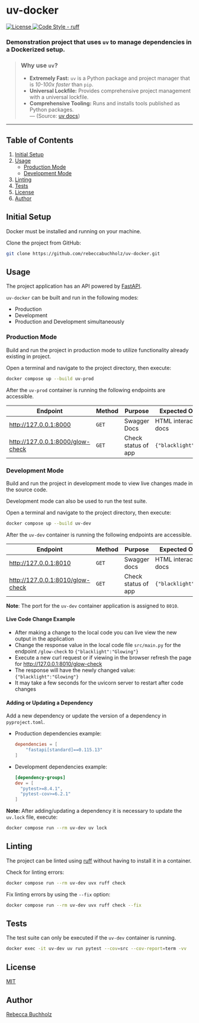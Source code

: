 # uv-docker

<div>
    <a href="https://github.com/rebeccabuchholz/uv-docker/blob/main/LICENSE" target="_blank">
      <img alt="License" src="https://img.shields.io/pypi/l/websnap?color=%232780C1">
    </a>
    <a href="https://docs.astral.sh/ruff" target="_blank">
       <img alt="Code Style - ruff" src="https://img.shields.io/badge/style-ruff-41B5BE?style=flat">
    </a>
</div>

### Demonstration project that uses `uv` to manage dependencies in a Dockerized setup.

> ### **Why use `uv`?**
> - **Extremely Fast:** `uv` is a Python package and project manager that is _10-100x faster_ than `pip`. 
> - **Universal Lockfile:** Provides comprehensive project management with a universal lockfile.
> - **Comprehensive Tooling:** Runs and installs tools published as Python packages. <br>
> — (Source: [uv docs](https://docs.astral.sh/uv/))

---


## Table of Contents
1. [Initial Setup](#initial-setup)
2. [Usage](#usage)
   - [Production Mode](#production-mode)
   - [Development Mode](#development-mode)
3. [Linting](#linting)
4. [Tests](#tests)
5. [License](#license)
6. [Author](#Author)


## Initial Setup

Docker must be installed and running on your machine. 

Clone the project from GitHub: 

```bash
git clone https://github.com/rebeccabuchholz/uv-docker.git
```


## Usage

The project application has an API powered by [FastAPI](https://fastapi.tiangolo.com).

`uv-docker` can be built and run in the following modes:
- Production 
- Development 
- Production and Development simultaneously  

### Production Mode

Build and run the project in production mode to utilize functionality already existing in project.  

Open a terminal and navigate to the project directory, then execute:
```bash
docker compose up --build uv-prod
```

After the ```uv-prod``` container is running the following endpoints are accessible.

| Endpoint                         | Method    | Purpose             | Expected Output           |
|----------------------------------|-----------|---------------------|---------------------------|
| http://127.0.0.1:8000            | ```GET``` | Swagger Docs        | HTML interactive docs     |
| http://127.0.0.1:8000/glow-check | ```GET``` | Check status of app | ```{"blacklight":"ON"}``` |

### Development Mode

Build and run the project in development mode to view live changes made in the source code.

Development mode can also be used to run the test suite. 

Open a terminal and navigate to the project directory, then execute:
```bash
docker compose up --build uv-dev
```

After the ```uv-dev``` container is running the following endpoints are accessible.

| Endpoint                         | Method    | Purpose             | Expected Output           |
|----------------------------------|-----------|---------------------|---------------------------|
| http://127.0.0.1:8010            | ```GET``` | Swagger docs        | HTML interactive docs     |
| http://127.0.0.1:8010/glow-check | ```GET``` | Check status of app | ```{"blacklight":"ON"}``` |

**Note**: The port for the ```uv-dev``` container application is assigned to ```8010```.

#### Live Code Change Example
- After making a change to the local code you can live view the new output in the application
- Change the response value in the local code file ```src/main.py``` for the endpoint ```/glow-check``` to `{"blacklight":"Glowing"}`
- Execute a new curl request or if viewing in the browser refresh the page for http://127.0.0.1:8010/glow-check 
- The response will have the newly changed value: `{"blacklight":"Glowing"}`
- It may take a few seconds for the uvicorn server to restart after code changes


#### Adding or Updating a Dependency 

Add a new dependency or update the version of a dependency in `pyproject.toml`.
- Production dependencies example:
  ```toml
  dependencies = [
      "fastapi[standard]==0.115.13"
  ] 
  ```
- Development dependencies example:
  ```toml
  [dependency-groups]
  dev = [
    "pytest>=8.4.1",
    "pytest-cov>=6.2.1"
  ] 
  ```

**Note:** After adding/updating a dependency it is necessary to update the `uv.lock` file, execute:
```bash
docker compose run --rm uv-dev uv lock 
```


## Linting

The project can be linted using [ruff](https://docs.astral.sh/ruff/) without having to install it in a container.

Check for linting errors:
```bash
docker compose run --rm uv-dev uvx ruff check
```

Fix linting errors by using the ```--fix``` option: 
```bash
docker compose run --rm uv-dev uvx ruff check --fix
```


## Tests

The test suite can only be executed if the ```uv-dev``` container is running.  
```bash
docker exec -it uv-dev uv run pytest --cov=src --cov-report=term -vv
```

## License

[MIT](https://raw.githubusercontent.com/rebeccabuchholz/uv-docker/refs/heads/main/LICENSE)


## Author

<a href="http://www.linkedin.com/in/rebeccabuchholz" target="_blank">Rebecca Buchholz</a>